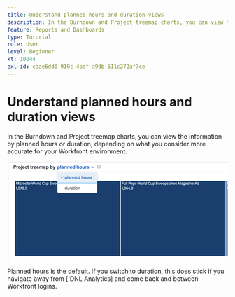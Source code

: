 ```yaml
---
title: Understand planned hours and duration views
description: In the Burndown and Project treemap charts, you can view the information by planned hours or duration.
feature: Reports and Dashboards
type: Tutorial
role: User
level: Beginner
kt: 10044
exl-id: caae6dd0-910c-4bdf-a9db-611c272af7ce
---
```

# Understand planned hours and duration views

In the Burndown and Project treemap charts, you can view the information by planned hours or duration, depending on what you consider more accurate for your Workfront environment.

![An image of selecting a planned hours rather than duration](assets/section-1-5.png)

Planned hours is the default. If you switch to duration, this does stick if you navigate away from [!DNL Analytics] and come back and between Workfront logins.
